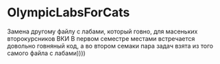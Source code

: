 # OlympicLabsForCats
Замена другому файлу с лабами, который говно, для масеньких второкурсников ВКИ
В первом семестре местами встречается довольно говняный код, а во втором семаки пара задач взята из того самого файла с лабами))))
